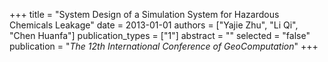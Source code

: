 +++
title = "System Design of a Simulation System for Hazardous Chemicals Leakage"
date = 2013-01-01
authors = ["Yajie Zhu", "Li Qi", "Chen Huanfa"]
publication_types = ["1"]
abstract = ""
selected = "false"
publication = "*The 12th International Conference of GeoComputation*"
+++

